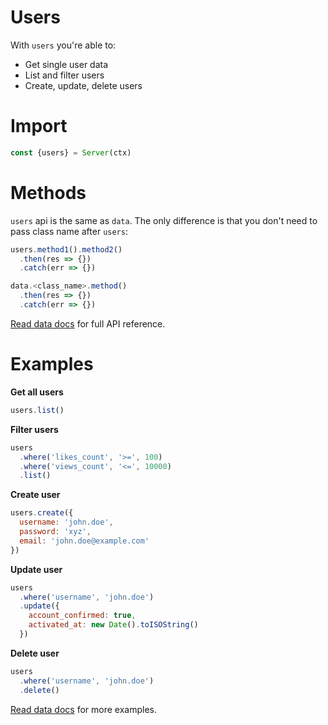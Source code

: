 # Users

With `users` you're able to:
- Get single user data
- List and filter users
- Create, update, delete users

# Import

```js
const {users} = Server(ctx)
```

# Methods

`users` api is the same as `data`. The only difference is that you don't need to pass class name after `users`:

```js
users.method1().method2()
  .then(res => {})
  .catch(err => {})

data.<class_name>.method()
  .then(res => {})
  .catch(err => {})
```

[Read data docs](/docs/data.md) for full API reference.

# Examples

**Get all users**

```js
users.list()
```

**Filter users**

```js
users
  .where('likes_count', '>=', 100)
  .where('views_count', '<=', 10000)
  .list()
```

**Create user**

```js
users.create({
  username: 'john.doe',
  password: 'xyz',
  email: 'john.doe@example.com'
})
```

**Update user**

```js
users
  .where('username', 'john.doe')
  .update({
    account_confirmed: true,
    activated_at: new Date().toISOString()
  })
```

**Delete user**

```js
users
  .where('username', 'john.doe')
  .delete()
```

[Read data docs](/docs/data.md) for more examples.
